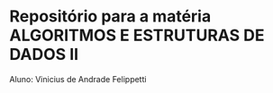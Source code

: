 # Repositório para a matéria ALGORITMOS E ESTRUTURAS DE DADOS II

Aluno: Vinicius de Andrade Felippetti 
